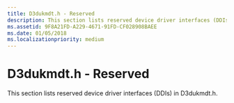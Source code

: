 ```yaml
---
title: D3dukmdt.h - Reserved
description: This section lists reserved device driver interfaces (DDIs) in D3dukmdt.h.
ms.assetid: 9F8A21FD-A229-4671-91FD-CF028908BAEE
ms.date: 01/05/2018
ms.localizationpriority: medium
---
```


# <span id="display.d3dukmdt_h_-_reserved"></span>D3dukmdt.h - Reserved


This section lists reserved device driver interfaces (DDIs) in D3dukmdt.h.

 

 





